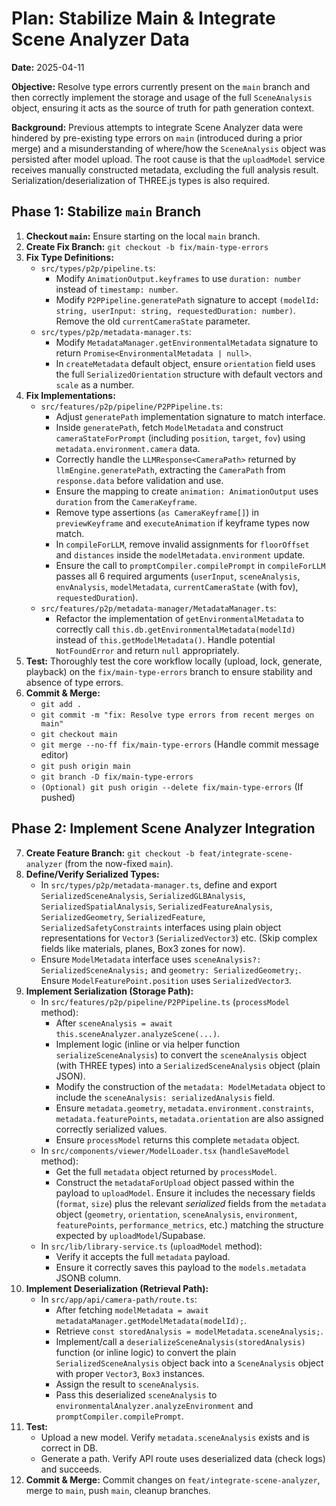 # Plan: Stabilize Main & Integrate Scene Analyzer Data

**Date:** 2025-04-11

**Objective:** Resolve type errors currently present on the `main` branch and then correctly implement the storage and usage of the full `SceneAnalysis` object, ensuring it acts as the source of truth for path generation context.

**Background:** Previous attempts to integrate Scene Analyzer data were hindered by pre-existing type errors on `main` (introduced during a prior merge) and a misunderstanding of where/how the `SceneAnalysis` object was persisted after model upload. The root cause is that the `uploadModel` service receives manually constructed metadata, excluding the full analysis result. Serialization/deserialization of THREE.js types is also required.

## Phase 1: Stabilize `main` Branch

1.  **Checkout `main`:** Ensure starting on the local `main` branch.
2.  **Create Fix Branch:** `git checkout -b fix/main-type-errors`
3.  **Fix Type Definitions:**
    *   `src/types/p2p/pipeline.ts`:
        *   Modify `AnimationOutput.keyframes` to use `duration: number` instead of `timestamp: number`.
        *   Modify `P2PPipeline.generatePath` signature to accept `(modelId: string, userInput: string, requestedDuration: number)`. Remove the old `currentCameraState` parameter.
    *   `src/types/p2p/metadata-manager.ts`:
        *   Modify `MetadataManager.getEnvironmentalMetadata` signature to return `Promise<EnvironmentalMetadata | null>`.
        *   In `createMetadata` default object, ensure `orientation` field uses the full `SerializedOrientation` structure with default vectors and `scale` as a number.
4.  **Fix Implementations:**
    *   `src/features/p2p/pipeline/P2PPipeline.ts`:
        *   Adjust `generatePath` implementation signature to match interface.
        *   Inside `generatePath`, fetch `ModelMetadata` and construct `cameraStateForPrompt` (including `position`, `target`, `fov`) using `metadata.environment.camera` data.
        *   Correctly handle the `LLMResponse<CameraPath>` returned by `llmEngine.generatePath`, extracting the `CameraPath` from `response.data` before validation and use.
        *   Ensure the mapping to create `animation: AnimationOutput` uses `duration` from the `CameraKeyframe`.
        *   Remove type assertions (`as CameraKeyframe[]`) in `previewKeyframe` and `executeAnimation` if keyframe types now match.
        *   In `compileForLLM`, remove invalid assignments for `floorOffset` and `distances` inside the `modelMetadata.environment` update.
        *   Ensure the call to `promptCompiler.compilePrompt` in `compileForLLM` passes all 6 required arguments (`userInput`, `sceneAnalysis`, `envAnalysis`, `modelMetadata`, `currentCameraState` (with fov), `requestedDuration`).
    *   `src/features/p2p/metadata-manager/MetadataManager.ts`:
        *   Refactor the implementation of `getEnvironmentalMetadata` to correctly call `this.db.getEnvironmentalMetadata(modelId)` instead of `this.getModelMetadata()`. Handle potential `NotFoundError` and return `null` appropriately.
5.  **Test:** Thoroughly test the core workflow locally (upload, lock, generate, playback) on the `fix/main-type-errors` branch to ensure stability and absence of type errors.
6.  **Commit & Merge:**
    *   `git add .`
    *   `git commit -m "fix: Resolve type errors from recent merges on main"`
    *   `git checkout main`
    *   `git merge --no-ff fix/main-type-errors` (Handle commit message editor)
    *   `git push origin main`
    *   `git branch -D fix/main-type-errors`
    *   `(Optional) git push origin --delete fix/main-type-errors` (If pushed)

## Phase 2: Implement Scene Analyzer Integration

7.  **Create Feature Branch:** `git checkout -b feat/integrate-scene-analyzer` (from the now-fixed `main`).
8.  **Define/Verify Serialized Types:**
    *   In `src/types/p2p/metadata-manager.ts`, define and export `SerializedSceneAnalysis`, `SerializedGLBAnalysis`, `SerializedSpatialAnalysis`, `SerializedFeatureAnalysis`, `SerializedGeometry`, `SerializedFeature`, `SerializedSafetyConstraints` interfaces using plain object representations for `Vector3` (`SerializedVector3`) etc. (Skip complex fields like materials, planes, Box3 zones for now).
    *   Ensure `ModelMetadata` interface uses `sceneAnalysis?: SerializedSceneAnalysis;` and `geometry: SerializedGeometry;`. Ensure `ModelFeaturePoint.position` uses `SerializedVector3`.
9.  **Implement Serialization (Storage Path):**
    *   In `src/features/p2p/pipeline/P2PPipeline.ts` (`processModel` method):
        *   After `sceneAnalysis = await this.sceneAnalyzer.analyzeScene(...)`.
        *   Implement logic (inline or via helper function `serializeSceneAnalysis`) to convert the `sceneAnalysis` object (with THREE types) into a `SerializedSceneAnalysis` object (plain JSON).
        *   Modify the construction of the `metadata: ModelMetadata` object to include the `sceneAnalysis: serializedAnalysis` field.
        *   Ensure `metadata.geometry`, `metadata.environment.constraints`, `metadata.featurePoints`, `metadata.orientation` are also assigned correctly serialized values.
        *   Ensure `processModel` returns this complete `metadata` object.
    *   In `src/components/viewer/ModelLoader.tsx` (`handleSaveModel` method):
        *   Get the full `metadata` object returned by `processModel`.
        *   Construct the `metadataForUpload` object passed within the payload to `uploadModel`. Ensure it includes the necessary fields (`format`, `size`) plus the relevant *serialized* fields from the `metadata` object (`geometry`, `orientation`, `sceneAnalysis`, `environment`, `featurePoints`, `performance_metrics`, etc.) matching the structure expected by `uploadModel`/Supabase.
    *   In `src/lib/library-service.ts` (`uploadModel` method):
        *   Verify it accepts the full `metadata` payload.
        *   Ensure it correctly saves this payload to the `models.metadata` JSONB column.
10. **Implement Deserialization (Retrieval Path):**
    *   In `src/app/api/camera-path/route.ts`:
        *   After fetching `modelMetadata = await metadataManager.getModelMetadata(modelId);`.
        *   Retrieve `const storedAnalysis = modelMetadata.sceneAnalysis;`.
        *   Implement/call a `deserializeSceneAnalysis(storedAnalysis)` function (or inline logic) to convert the plain `SerializedSceneAnalysis` object back into a `SceneAnalysis` object with proper `Vector3`, `Box3` instances.
        *   Assign the result to `sceneAnalysis`.
        *   Pass this deserialized `sceneAnalysis` to `environmentalAnalyzer.analyzeEnvironment` and `promptCompiler.compilePrompt`.
11. **Test:**
    *   Upload a new model. Verify `metadata.sceneAnalysis` exists and is correct in DB.
    *   Generate a path. Verify API route uses deserialized data (check logs) and succeeds.
12. **Commit & Merge:** Commit changes on `feat/integrate-scene-analyzer`, merge to `main`, push `main`, cleanup branches.
